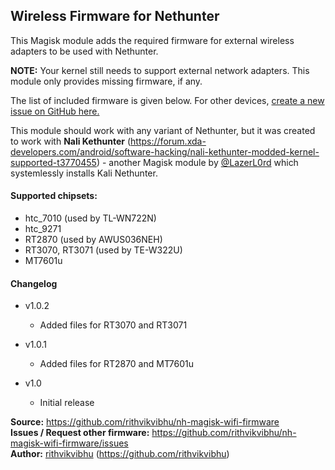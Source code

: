 ## Wireless Firmware for Nethunter

This Magisk module adds the required firmware for external wireless adapters to be used with Nethunter.

**NOTE:** Your kernel still needs to support external network adapters. This module only provides missing firmware, if any.

The list of included firmware is given below. For other devices, [create a new issue on GitHub  here.](https://github.com/rithvikvibhu/nh-magisk-wifi-firmware/issues)

This module should work with any variant of Nethunter, but it was created to work with __Nali Kethunter__ (https://forum.xda-developers.com/android/software-hacking/nali-kethunter-modded-kernel-supported-t3770455) - another Magisk module by [@LazerL0rd](https://forum.xda-developers.com/member.php?u=7836278) which systemlessly installs Kali Nethunter.

#### Supported chipsets:

- htc_7010 (used by TL-WN722N)
- htc_9271
- RT2870 (used by AWUS036NEH)
- RT3070, RT3071 (used by TE-W322U)
- MT7601u

#### Changelog

* v1.0.2
    - Added files for RT3070 and RT3071

* v1.0.1
    - Added files for RT2870 and MT7601u

* v1.0
    - Initial release


**Source:** https://github.com/rithvikvibhu/nh-magisk-wifi-firmware  
**Issues / Request other firmware:** https://github.com/rithvikvibhu/nh-magisk-wifi-firmware/issues  
**Author:** [rithvikvibhu](https://github.com/rithvikvibhu) (https://github.com/rithvikvibhu)
